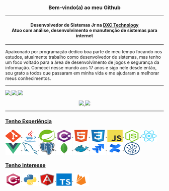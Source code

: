 <h3 align="center"><strong>Bem-vindo(a) ao meu Github</strong></h3><hr>
<div align="center">
<h4>
Desenvolvedor de Sistemas Jr na 
<a target="_blank" href="https://dxc.com/br/pt">DXC Technology</a><br>
Atuo com análise, desenvolvimento e manutenção de sistemas para internet
</h4>
</div><hr>
<p>Apaixonado por programação dedico boa parte de meu tempo focando nos estudos, 
  atualmente trabalho como desenvolvedor de sistemas, mas tenho um foco voltado 
  para a área de desenvolvimento de jogos e segurança da informação. Comecei 
  nesse mundo aos 17 anos e sigo nele desde então, sou grato a todos que passaram 
  em minha vida e me ajudaram a melhorar meus conhecimentos.
</p><hr>
<p>
<a href="https://github.com/LordeNCaio">
<img src="https://img.shields.io/badge/-GitHub-%23181717?style=for-the-badge&logo=github&logoColor=white">
</a>
<a href="https://gitlab.com/LordeNCaio">
<img src="https://img.shields.io/badge/-GitLab-%23330F63?style=for-the-badge&logo=gitlab&logoColor=white">
</a>
<a href="https://www.linkedin.com/in/lordencaio/">
<img src="https://img.shields.io/badge/-LinkedIn-%230077B5?style=for-the-badge&logo=linkedin&logoColor=white">
</a>
</p>
<div align="center">
<a href="https://github.com/LordeNCaio">
  <img height="180em" src="https://github-readme-stats.vercel.app/api?username=LordeNCaio&show_icons=true&theme=aura_dark&include_all_commits=true&count_private=true"/>
  <img height="180em" src="https://github-readme-stats.vercel.app/api/top-langs?username=LordeNCaio&layout=compact&langs_count=15&theme=aura_dark" />
</div>
<hr>
<h3>Tenho Experiência</h3>
<div>
        <img align="center" alt="Git"
            src="https://raw.githubusercontent.com/devicons/devicon/master/icons/git/git-original.svg" width="50"
            height="40">
        <img align="center" alt="Java"
            src="https://raw.githubusercontent.com/devicons/devicon/master/icons/java/java-original.svg" width="50"
            height="40">
        <img align="center" alt="Spring"
            src="https://raw.githubusercontent.com/devicons/devicon/master/icons/spring/spring-original.svg" width="50"
            height="40">
        <img align="center" alt="CSharp"
            src="https://raw.githubusercontent.com/devicons/devicon/master/icons/csharp/csharp-original.svg" width="50"
            height="40">
        <img align="center" alt="HTML5"
            src="https://raw.githubusercontent.com/devicons/devicon/master/icons/html5/html5-original.svg" width="50"
            height="40">
        <img align="center" alt="CSS3"
            src="https://raw.githubusercontent.com/devicons/devicon/master/icons/css3/css3-original.svg" width="50"
            height="40">
        <img align="center" alt="JavaScript"
            src="https://raw.githubusercontent.com/devicons/devicon/master/icons/javascript/javascript-original.svg"
            width="50" height="40">
        <img align="center" alt="NodeJs"
            src="https://raw.githubusercontent.com/devicons/devicon/master/icons/nodejs/nodejs-original.svg" width="50"
            height="40">
        <img align="center" alt="React"
            src="https://raw.githubusercontent.com/devicons/devicon/master/icons/react/react-original.svg" width="50"
            height="40">
        <img align="center" alt="Vue"
            src="https://raw.githubusercontent.com/devicons/devicon/master/icons/vuejs/vuejs-original.svg" width="50"
            height="40">
        <img align="center" alt="MySQL"
            src="https://raw.githubusercontent.com/devicons/devicon/master/icons/mysql/mysql-original.svg" width="50"
            height="40">
        <img align="center" alt="Postgres"
            src="https://raw.githubusercontent.com/devicons/devicon/master/icons/postgresql/postgresql-original.svg"
            width="50" height="40">
        <img align="center" alt="MongoDB"
            src="https://raw.githubusercontent.com/devicons/devicon/master/icons/mongodb/mongodb-original.svg"
            width="50" height="40">
        <img align="center" alt="Docker"
            src="https://raw.githubusercontent.com/devicons/devicon/master/icons/docker/docker-original.svg" width="50"
            height="40">
        <img align="center" alt="Jira"
            src="https://raw.githubusercontent.com/devicons/devicon/master/icons/jira/jira-original.svg" width="50"
            height="40">
        <img align="center" alt="Confluence"
            src="https://raw.githubusercontent.com/devicons/devicon/master/icons/confluence/confluence-original.svg"
            width="50" height="40">
        <img align="center" alt="Sourcetree"
            src="https://raw.githubusercontent.com/devicons/devicon/master/icons/sourcetree/sourcetree-original.svg"
            width="50" height="40">
</div>
<h3>Tenho Interesse</h3>
<div>
        <img align="center" alt="CPlusPlus"
            src="https://raw.githubusercontent.com/devicons/devicon/master/icons/cplusplus/cplusplus-original.svg"
            width="50" height="40">
        <img align="center" alt="Python"
            src="https://raw.githubusercontent.com/devicons/devicon/master/icons/python/python-original.svg" width="50"
            height="40">
        <img align="center" alt="Angular"
            src="https://raw.githubusercontent.com/devicons/devicon/master/icons/angularjs/angularjs-original.svg"
            width="50" height="40">
        <img align="center" alt="TypeScript"
            src="https://raw.githubusercontent.com/devicons/devicon/master/icons/typescript/typescript-original.svg"
            width="50" height="40">
        <img align="center" alt="Firebase"
            src="https://raw.githubusercontent.com/devicons/devicon/master/icons/firebase/firebase-plain.svg" width="50"
            height="40">
</div>
